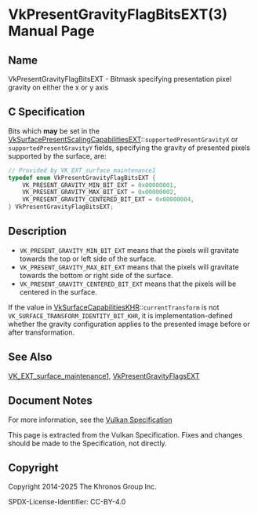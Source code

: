 # VkPresentGravityFlagBitsEXT(3) Manual Page

## Name

VkPresentGravityFlagBitsEXT - Bitmask specifying presentation pixel gravity on either the x or y axis



## [](#_c_specification)C Specification

Bits which **may** be set in the [VkSurfacePresentScalingCapabilitiesEXT](https://registry.khronos.org/vulkan/specs/latest/man/html/VkSurfacePresentScalingCapabilitiesEXT.html)::`supportedPresentGravityX` or `supportedPresentGravityY` fields, specifying the gravity of presented pixels supported by the surface, are:

```c++
// Provided by VK_EXT_surface_maintenance1
typedef enum VkPresentGravityFlagBitsEXT {
    VK_PRESENT_GRAVITY_MIN_BIT_EXT = 0x00000001,
    VK_PRESENT_GRAVITY_MAX_BIT_EXT = 0x00000002,
    VK_PRESENT_GRAVITY_CENTERED_BIT_EXT = 0x00000004,
} VkPresentGravityFlagBitsEXT;
```

## [](#_description)Description

- `VK_PRESENT_GRAVITY_MIN_BIT_EXT` means that the pixels will gravitate towards the top or left side of the surface.
- `VK_PRESENT_GRAVITY_MAX_BIT_EXT` means that the pixels will gravitate towards the bottom or right side of the surface.
- `VK_PRESENT_GRAVITY_CENTERED_BIT_EXT` means that the pixels will be centered in the surface.

If the value in [VkSurfaceCapabilitiesKHR](https://registry.khronos.org/vulkan/specs/latest/man/html/VkSurfaceCapabilitiesKHR.html)::`currentTransform` is not `VK_SURFACE_TRANSFORM_IDENTITY_BIT_KHR`, it is implementation-defined whether the gravity configuration applies to the presented image before or after transformation.

## [](#_see_also)See Also

[VK\_EXT\_surface\_maintenance1](https://registry.khronos.org/vulkan/specs/latest/man/html/VK_EXT_surface_maintenance1.html), [VkPresentGravityFlagsEXT](https://registry.khronos.org/vulkan/specs/latest/man/html/VkPresentGravityFlagsEXT.html)

## [](#_document_notes)Document Notes

For more information, see the [Vulkan Specification](https://registry.khronos.org/vulkan/specs/latest/html/vkspec.html#VkPresentGravityFlagBitsEXT)

This page is extracted from the Vulkan Specification. Fixes and changes should be made to the Specification, not directly.

## [](#_copyright)Copyright

Copyright 2014-2025 The Khronos Group Inc.

SPDX-License-Identifier: CC-BY-4.0